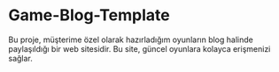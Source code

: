 # Game-Blog-Template
Bu proje, müşterime özel olarak hazırladığım oyunların blog halinde paylaşıldığı bir web sitesidir. Bu site, güncel oyunlara kolayca erişmenizi sağlar.
